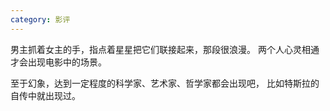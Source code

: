 ```yaml
---
category: 影评
---
```


男主抓着女主的手，指点着星星把它们联接起来，那段很浪漫。
两个人心灵相通才会出现电影中的场景。

至于幻象，达到一定程度的科学家、艺术家、哲学家都会出现吧，
比如特斯拉的自传中就出现过。
